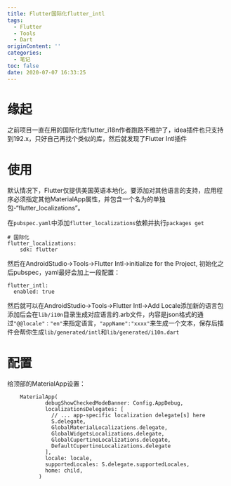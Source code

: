 ```yaml
---
title: Flutter国际化flutter_intl
tags:
  - Flutter
  - Tools
  - Dart
originContent: ''
categories:
  - 笔记
toc: false
date: 2020-07-07 16:33:25
---
```


# 缘起
之前项目一直在用的国际化库flutter_i18n作者跑路不维护了，idea插件也只支持到192.x，只好自己再找个类似的库，然后就发现了Flutter Intl插件

# 使用
默认情况下，Flutter仅提供美国英语本地化。要添加对其他语言的支持，应用程序必须指定其他MaterialApp属性，并包含一个名为的单独包-“flutter_localizations”。

在`pubspec.yaml`中添加`flutter_localizations`依赖并执行`packages get`
```
# 国际化
flutter_localizations:
    sdk: flutter
```

然后在AndroidStudio->Tools->Flutter Intl->initialize for the Project,
初始化之后pubspec，yaml最好会加上一段配置：
```
flutter_intl:
  enabled: true
```

然后就可以在AndroidStudio->Tools->Flutter Intl->Add Locale添加新的语言包
添加后会在`lib/i10n`目录生成对应语言的.arb文件，内容是json格式的通过`"@@locale"："en"`来指定语言，`"appName":"xxxx"`来生成一个文本，保存后插件会帮你生成`lib/generated/intl`和`lib/generated/i10n.dart`


# 配置
给顶部的MaterialApp设置：
```
	MaterialApp(	
            debugShowCheckedModeBanner: Config.AppDebug,
            localizationsDelegates: [
              // ... app-specific localization delegate[s] here
              S.delegate,
              GlobalMaterialLocalizations.delegate,
              GlobalWidgetsLocalizations.delegate,
              GlobalCupertinoLocalizations.delegate,
              DefaultCupertinoLocalizations.delegate
            ],
            locale: locale,
            supportedLocales: S.delegate.supportedLocales,
            home: child,
          )
```
